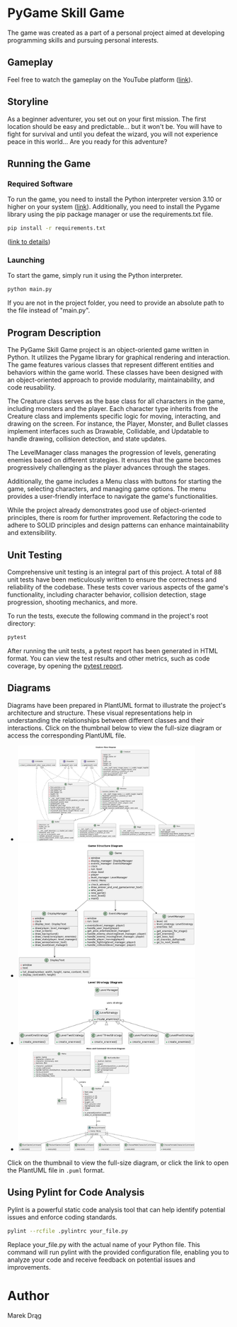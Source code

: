 # PyGame Skill Game
The game was created as a part of a personal project aimed at developing programming skills and pursuing personal interests.

## Gameplay
Feel free to watch the gameplay on the YouTube platform ([link](https://youtu.be/O5XfMjvGVHM)).

## Storyline
As a beginner adventurer, you set out on your first mission. The first location should be easy and predictable... but it won't be. You will have to fight for survival and until you defeat the wizard, you will not experience peace in this world... Are you ready for this adventure? 

## Running the Game

### Required Software
To run the game, you need to install the Python interpreter version 3.10 or higher on your system ([link](https://www.python.org/downloads/)).  Additionally, you need to install the Pygame library using the pip package manager or use the requirements.txt file.

```bash
pip install -r requirements.txt
```
([link to details](https://www.pygame.org/wiki/GettingStarted]))

### Launching
To start the game, simply run it using the Python interpreter.

```bash
python main.py
```
If you are not in the project folder, you need to provide an absolute path to the file instead of "main.py".


## Program Description
The PyGame Skill Game project is an object-oriented game written in Python. It utilizes the Pygame library for graphical rendering and interaction. The game features various classes that represent different entities and behaviors within the game world. These classes have been designed with an object-oriented approach to provide modularity, maintainability, and code reusability.

The Creature class serves as the base class for all characters in the game, including monsters and the player. Each character type inherits from the Creature class and implements specific logic for moving, interacting, and drawing on the screen. For instance, the Player, Monster, and Bullet classes implement interfaces such as Drawable, Collidable, and Updatable to handle drawing, collision detection, and state updates.

The LevelManager class manages the progression of levels, generating enemies based on different strategies. It ensures that the game becomes progressively challenging as the player advances through the stages.

Additionally, the game includes a Menu class with buttons for starting the game, selecting characters, and managing game options. The menu provides a user-friendly interface to navigate the game's functionalities.

While the project already demonstrates good use of object-oriented principles, there is room for further improvement. Refactoring the code to adhere to SOLID principles and design patterns can enhance maintainability and extensibility. 

## Unit Testing
Comprehensive unit testing is an integral part of this project. A total of 88 unit tests have been meticulously written to ensure the correctness and reliability of the codebase. These tests cover various aspects of the game's functionality, including character behavior, collision detection, stage progression, shooting mechanics, and more. 

To run the tests, execute the following command in the project's root directory:
```bash
pytest
```

After running the unit tests, a pytest report has been generated in HTML format. You can view the test results and other metrics, such as code coverage, by opening the [pytest report](./tests/report.html).

## Diagrams

Diagrams have been prepared in PlantUML format to illustrate the project's architecture and structure. These visual representations help in understanding the relationships between different classes and their interactions. Click on the thumbnail below to view the full-size diagram or access the corresponding PlantUML file.

- [<img alt="CreatureClassDiagram" src="./diagrams/CreatureClassDiagram.png" width="400"/>](./diagrams/CreatureClassDiagram.puml)
- [<img alt="GameStructureDiagram" src="./diagrams/GameStructureDiagram.png" width="400"/>](./diagrams/GameStructureDiagram.puml)
- [<img alt="LevelStrategyDiagram" src="./diagrams/LevelStrategyDiagram.png" width="400"/>](./diagrams/LevelStrategyDiagram.puml)
- [<img alt="MenuAndCommandStructureDiagram" src="./diagrams/MenuAndCommandStructureDiagram.png" width="400"/>](./diagrams/MenuAndCommandStructureDiagram.puml)


Click on the thumbnail to view the full-size diagram, or click the link to open the PlantUML file in `.puml` format.

## Using Pylint for Code Analysis
Pylint is a powerful static code analysis tool that can help identify potential issues and enforce coding standards.

```bash
pylint --rcfile .pylintrc your_file.py
```
Replace your_file.py with the actual name of your Python file. This command will run pylint with the provided configuration file, enabling you to analyze your code and receive feedback on potential issues and improvements.

# Author
Marek Drąg
